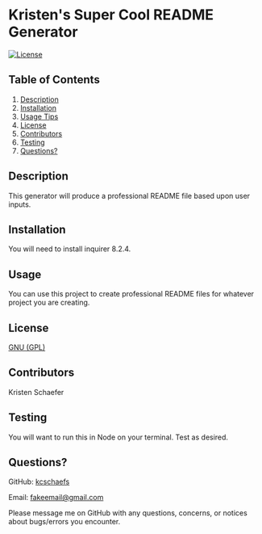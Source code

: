 # Kristen's Super Cool README Generator 
  
  [![License](https://img.shields.io/badge/License-GPLv3-green.svg)](https://www.gnu.org/licenses/gpl-3.0)

  ## Table of Contents
  1. [ Description ](#desc)
  2. [ Installation ](#install)
  3. [ Usage Tips ](#usage)
  4. [ License ](#license)
  5. [ Contributors ](#contrib)
  6. [ Testing ](#test)
  7. [ Questions? ](#questions)

  
  <a name="desc"></a>
  ## Description
  This generator will produce a professional README file based upon user inputs.


  <a name="install"></a>
  ## Installation
  You will need to install inquirer 8.2.4.
  

  <a name="usage"></a>
  ## Usage
  You can use this project to create professional README files for whatever project you are creating.
  

  <a name="license"></a>
  ## License
  [GNU (GPL)](https://www.gnu.org/licenses/gpl-3.0)
  

  <a name="contrib"></a>
  ## Contributors
  Kristen Schaefer
  

  <a name="test"></a>
  ## Testing
  You will want to run this in Node on your terminal. Test as desired.
  

  <a name="questions"></a>
  ## Questions?
  GitHub: [kcschaefs](https://github.com/kcschaefs)

  
  Email: fakeemail@gmail.com
  

  Please message me on GitHub with any questions, concerns, or notices about bugs/errors you encounter.
  

